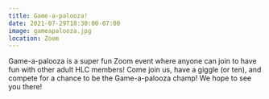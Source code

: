 ```yaml
---
title: Game-a-palooza!
date: 2021-07-29T18:30:00-07:00
image: gameapalooza.jpg
location: Zoom
---
```


Game-a-palooza is a super fun Zoom event where anyone can join to have fun with other adult HLC members! Come join us, have a giggle (or ten), and compete for a chance to be the Game-a-palooza champ! We hope to see you there!
